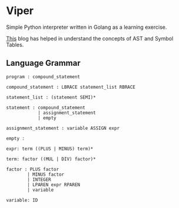 # Viper
Simple Python interpreter written in Golang as a learning exercise.

[This](https://ruslanspivak.com/lsbasi-part1/) blog has helped in understand the concepts of AST and Symbol Tables. 

## Language Grammar
```
program : compound_statement

compound_statement : LBRACE statement_list RBRACE

statement_list : (statement SEMI)*

statement : compound_statement
            | assignment_statement
            | empty

assignment_statement : variable ASSIGN expr

empty :

expr: term ((PLUS | MINUS) term)*

term: factor ((MUL | DIV) factor)*

factor : PLUS factor
        | MINUS factor
        | INTEGER
        | LPAREN expr RPAREN
        | variable

variable: ID
```